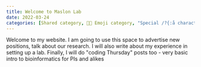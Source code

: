 ```yaml
---
title: Welcome to Maslon Lab
date: 2022-03-24 
categories: [Shared category, 👩‍🔬 Emoji category, "Special /?{:å characters", " Whitespace before and after "]
---
```


Welcome to my website. I am going to use this space to advertise new positions, talk about our research.
I will also write about my experience in setting up a lab. 
Finally, I will do "coding Thursday" posts too - very basic intro to bioinformatics for PIs and alikes
